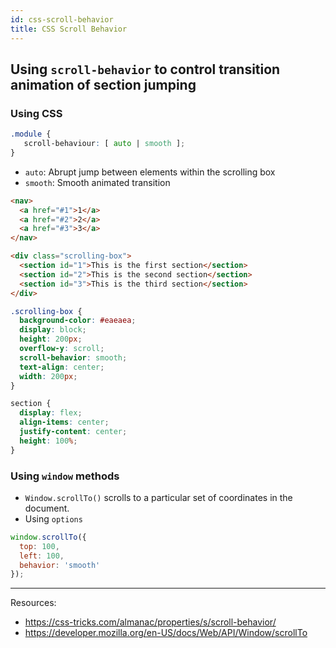 ```yaml
---
id: css-scroll-behavior
title: CSS Scroll Behavior
---
```


## Using `scroll-behavior` to control transition animation of section jumping

### Using CSS

```css
.module {
   scroll-behaviour: [ auto | smooth ];
}
```

- `auto`: Abrupt jump between elements within the scrolling box
- `smooth`: Smooth animated transition 

```html
<nav>
  <a href="#1">1</a>
  <a href="#2">2</a>
  <a href="#3">3</a>
</nav>

<div class="scrolling-box">
  <section id="1">This is the first section</section>
  <section id="2">This is the second section</section>
  <section id="3">This is the third section</section>
</div>
```

```css
.scrolling-box {
  background-color: #eaeaea;
  display: block;
  height: 200px;
  overflow-y: scroll;
  scroll-behavior: smooth;
  text-align: center;
  width: 200px;
}

section {
  display: flex;
  align-items: center;
  justify-content: center;
  height: 100%;
}
```

### Using `window` methods

- `Window.scrollTo()` scrolls to a particular set of coordinates in the document.
- Using `options`

```js
window.scrollTo({
  top: 100,
  left: 100,
  behavior: 'smooth'
});
```

---
Resources:
- https://css-tricks.com/almanac/properties/s/scroll-behavior/  
- https://developer.mozilla.org/en-US/docs/Web/API/Window/scrollTo